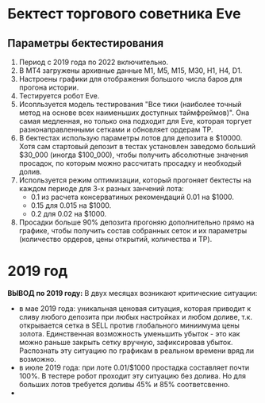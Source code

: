 # Бектест торгового советника Eve

## Параметры бектестирования

1. Период с 2019 года по 2022 включительно.
2. В MT4 загружены архивные данные M1, M5, M15, M30, H1, H4, D1.
3. Настроены графики для отображения большого числа баров для прогона истории.
4. Тестируется робот Eve.
5. Исопльзуется модель тестирования "Все тики (наиболее точный метод на основе всех наименьших доступных таймфреймов)". Она самая медленная, но только она подходит для Eve, которая торгует разнонаправленными сетками и обновляет ордерам TP.
6. В бектестах использую параметры лотов для депозита в $10000. Хотя сам стартовый депозит в тестах установлен заведомо больший $30_000 (иногда $100_000), чтобы получить абсолютные значения просадок, по которым можно рассчитать просадку и необходый долив.
7. Используется режим оптимизации, который прогоняет бектесты на каждом периоде для 3-х разных занчений лота:
    - 0.1 из расчета консерватиных рекомендаций 0.01 на $1000.
    - 0.15 для 0.015 на $1000.
    - 0.2 для 0.02 на $1000.
11. Просадки больше 90% депозита прогоняю дополнительно прямо на графике, чтобы получить состав собранных сеток и их параметры (количество ордеров, цены открытий, количества и TP).

# 2019 год

**ВЫВОД по 2019 году:** 
В двух месяцах возникают критические ситуации:
- в мае 2019 года: уникальная ценовая ситуация, которая приводит к сливу любого депозита при любых настройках и любом доливе, т.к. открывается сетка в SELL против глобального миниимума цены золота. Единственная возможность уменьшить убыток - это как можно раньше закрыть сетку вручную, зафиксировав убыток. Распознать эту ситуацию по графикам в реальном времени вряд ли возможно.
- в июле 2019 года: при лоте 0.01/$1000 простадка составляет почти 100%. В тестере робот проходит эту ситуацию без долива. Но для больших лотов требуется доливы 45% и 85% соответсвенно.
- 

